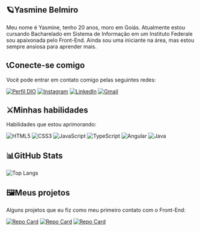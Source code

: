 ## 🪐Yasmine Belmiro

Meu nome é Yasmine, tenho 20 anos, moro em Goiás. Atualmente estou cursando Bacharelado em Sistema de Informação em um Instituto Federale sou apaixonada pelo Front-End. Ainda sou uma iniciante na área, mas estou sempre ansiosa para aprender mais.

## 📞Conecte-se comigo
Você pode entrar em contato comigo pelas seguintes redes:

[![Perfil DIO](https://img.shields.io/badge/-Meu%20Perfil%20na%20DIO-240046?style=for-the-badge)](https://www.dio.me/users/devyasminebelmiro)
[![Instagram](https://img.shields.io/badge/-Instagram-240046?style=for-the-badge&logo=instagram&logoColor=white)](https://www.instagram.com/thatskymine/)
[![LinkedIn](https://img.shields.io/badge/LinkedIn-240046?style=for-the-badge&logo=linkedin&logoColor=white)](https://www.linkedin.com/in//yasmine-oliveira-belmiro-471612282)
[![Gmail](https://img.shields.io/badge/Gmail-240046?style=for-the-badge&logo=gmail&logoColor=white)](mailto:devyasminebelmiro@gmail.com)

## ⚔️Minhas habilidades
Habilidades que estou aprimorando:

![HTML5](https://img.shields.io/badge/HTML5-240046?style=for-the-badge&logo=html5&logoColor=white)
![CSS3](https://img.shields.io/badge/CSS3-240046?style=for-the-badge&logo=css3&logoColor=white)
![JavaScript](https://img.shields.io/badge/JavaScript-240046?style=for-the-badge&logo=javascript&logoColor=white)
![TypeScript](https://img.shields.io/badge/TypeScript-240046?style=for-the-badge&logo=typescript&logoColor=white)
![Angular](https://img.shields.io/badge/Angular-240046?style=for-the-badge&logo=angular&logoColor=white)
![Java](https://img.shields.io/badge/java-240046?style=for-the-badge&logo=openjdk&logoColor=white)

## 📊GitHub Stats
![Top Langs](https://github-readme-stats-git-masterrstaa-rickstaa.vercel.app/api/top-langs/?username=YasmineOBelmiro&bg_color=240046&border_color=c8b6ff&title_color=b79ced&text_color=FFF)

## 🖼️Meus projetos
Alguns projetos que eu fiz como meu primeiro contato com o Front-End:

[![Repo Card](https://github-readme-stats.vercel.app/api/pin/?username=YasmineOBelmiro&repo=angular-project&bg_color=240046&border_color=30A3DC&show_icons=true&icon_color=FFAFCC&title_color=b79ced&text_color=FFF)](https://github.com/YasmineOBelmiro/angular-project)
[![Repo Card](https://github-readme-stats.vercel.app/api/pin/?username=YasmineOBelmiro&repo=Shoper-Books&bg_color=240046&border_color=30A3DC&show_icons=true&icon_color=FFAFCC&title_color=b79ced&text_color=FFF)](https://github.com/YasmineOBelmiro/Shoper-Books)
[![Repo Card](https://github-readme-stats.vercel.app/api/pin/?username=YasmineOBelmiro&repo=Steven_Universe&bg_color=240046&border_color=30A3DC&show_icons=true&icon_color=FFAFCC&title_color=b79ced&text_color=FFF)](https://github.com/YasmineOBelmiro/Steven_Universe)
